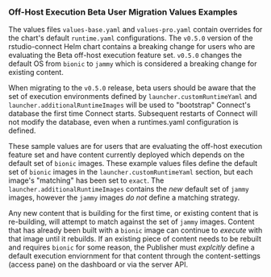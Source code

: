 ### Off-Host Execution Beta User Migration Values Examples

The values files `values-base.yaml` and `values-pro.yaml` contain overrides for the
chart's default `runtime.yaml` configurations. The `v0.5.0` version of the rstudio-connect
Helm chart contains a breaking change for users who are evaluating the Beta off-host execution
feature set. `v0.5.0` changes the default OS from `bionic` to `jammy` which is considered a breaking
change for existing content.

When migrating to the `v0.5.0` release, beta users should be aware that the set of
execution environments defined by `launcher.customRuntimeYaml` and `launcher.additionalRuntimeImages`
will be used to "bootstrap" Connect's database the first time Connect starts. Subsequent
restarts of Connect will not modify the database, even when a runtimes.yaml configuration is defined.

These sample values are for users that are evaluating the off-host execution feature
set and have content currently deployed which depends on the default set of `bionic` images.
These example values files define the default set of `bionic` images in the
`launcher.customRuntimeYaml` section, but each image's "matching" has been set to `exact`.
The `launcher.additionalRuntimeImages` contains the _new_ default set of `jammy` images,
however the `jammy` images _do not_ define a matching strategy.

Any new content that is building for the first time, or existing content that is re-building,
will attempt to match against the set of `jammy` images. Content that has already been
built with a `bionic` image can continue to _execute_ with that image until it rebuilds. If an existing
piece of content needs to be rebuilt and requires `bionic` for some reason, the Publisher
must _explcitly_ define a default execution enviornment for that content through the content-settings
(access pane) on the dashboard or via the server API.
